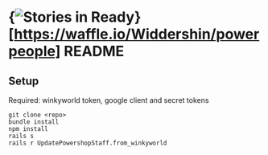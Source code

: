 {<img alt='Stories in Ready' src='https://badge.waffle.io/Widdershin/powerpeople.png?label=ready&title=Ready' />}[https://waffle.io/Widdershin/powerpeople]
README
===

Setup
---

Required: winkyworld token, google client and secret tokens
```
git clone <repo>
bundle install
npm install
rails s
rails r UpdatePowershopStaff.from_winkyworld
```
